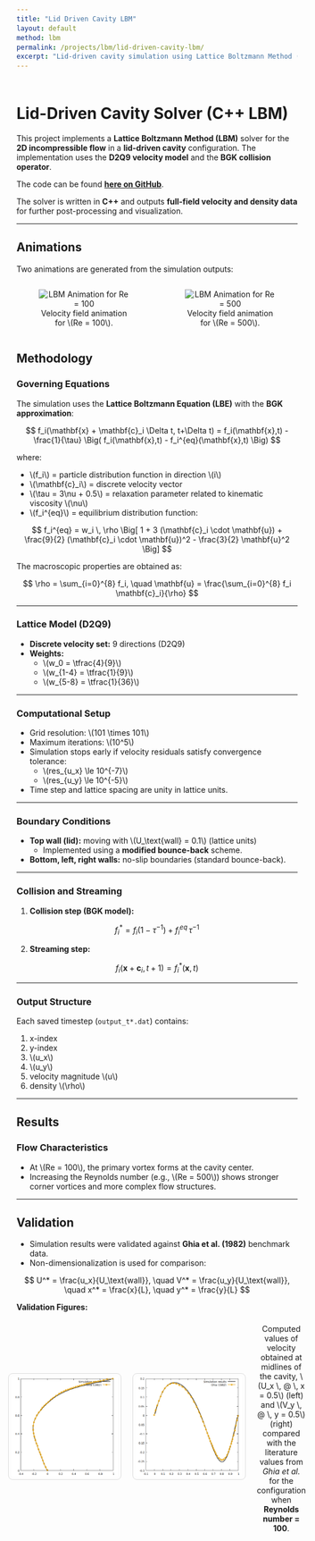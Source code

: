 ```yaml
---
title: "Lid Driven Cavity LBM"
layout: default
method: lbm
permalink: /projects/lbm/lid-driven-cavity-lbm/
excerpt: "Lid-driven cavity simulation using Lattice Boltzmann Method (D2Q9 model)."
---
```

<div style="padding-top: 7px;"></div>

# Lid-Driven Cavity Solver (C++ LBM)

This project implements a **Lattice Boltzmann Method (LBM)** solver for the **2D incompressible flow** in a **lid-driven cavity** configuration. The implementation uses the **D2Q9 velocity model** and the **BGK collision operator**.  

The code can be found [**here on GitHub**](https://github.com/AdityaJaiswal17/Lattice_Boltzmann_Method/blob/main/Lid_Driven_Cavity/cavity.cpp).  

The solver is written in **C++** and outputs **full-field velocity and density data** for further post-processing and visualization.  

---

## Animations

Two animations are generated from the simulation outputs:

<div style="display: flex; justify-content: space-around; gap: 20px; align-items: flex-start;">

  <figure style="flex: 1; text-align: center;">
    <img src="/images/self_upload/lbm/Re_100_lowres.gif" 
         alt="LBM Animation for Re = 100" 
         style="width: 100%; max-height: 500px; object-fit: contain;">
    <figcaption>Velocity field animation for \(Re = 100\).</figcaption>
  </figure>

  <figure style="flex: 1; text-align: center;">
    <img src="/images/self_upload/lbm/Re_500_lowres.gif" 
         alt="LBM Animation for Re = 500" 
         style="width: 100%; max-height: 500px; object-fit: contain;">
    <figcaption>Velocity field animation for \(Re = 500\).</figcaption>
  </figure>

</div>

## Methodology

### Governing Equations
The simulation uses the **Lattice Boltzmann Equation (LBE)** with the **BGK approximation**:

$$
f_i(\mathbf{x} + \mathbf{c}_i \Delta t, t+\Delta t) = f_i(\mathbf{x},t) - \frac{1}{\tau} \Big( f_i(\mathbf{x},t) - f_i^{eq}(\mathbf{x},t) \Big)
$$

where:  
- \\(f_i\\) = particle distribution function in direction \\(i\\)  
- \\(\mathbf{c}_i\\) = discrete velocity vector  
- \\(\tau = 3\nu + 0.5\\) = relaxation parameter related to kinematic viscosity \\(\nu\\)  
- \\(f_i^{eq}\\) = equilibrium distribution function:  

$$
f_i^{eq} = w_i \, \rho \Big[ 1 + 3 (\mathbf{c}_i \cdot \mathbf{u}) + \frac{9}{2} (\mathbf{c}_i \cdot \mathbf{u})^2 - \frac{3}{2} \mathbf{u}^2 \Big]
$$

The macroscopic properties are obtained as:

$$
\rho = \sum_{i=0}^{8} f_i, \quad
\mathbf{u} = \frac{\sum_{i=0}^{8} f_i \mathbf{c}_i}{\rho}
$$

---

### Lattice Model (D2Q9)
- **Discrete velocity set:** 9 directions (D2Q9)  
- **Weights:**  
  - \\(w_0 = \tfrac{4}{9}\\)  
  - \\(w_{1-4} = \tfrac{1}{9}\\)  
  - \\(w_{5-8} = \tfrac{1}{36}\\)  
---

### Computational Setup
- Grid resolution: \\(101 \times 101\\)  
- Maximum iterations: \\(10^5\\)  
- Simulation stops early if velocity residuals satisfy convergence tolerance:  
  - \\(res_{u_x} \le 10^{-7}\\)  
  - \\(res_{u_y} \le 10^{-5}\\)  
- Time step and lattice spacing are unity in lattice units.  

---

### Boundary Conditions
- **Top wall (lid):** moving with \\(U_\text{wall} = 0.1\\) (lattice units)  
  - Implemented using a **modified bounce-back** scheme.  
- **Bottom, left, right walls:** no-slip boundaries (standard bounce-back).  

---

### Collision and Streaming
1. **Collision step (BGK model):**  

$$
f_i^* = f_i (1-\tau^{-1}) + f_i^{eq} \, \tau^{-1}
$$  

2. **Streaming step:**  

$$
f_i(\mathbf{x} + \mathbf{c}_i, t+1) = f_i^*(\mathbf{x},t)
$$  

---

### Output Structure
Each saved timestep (`output_t*.dat`) contains:  
1. x-index  
2. y-index  
3. \\(u_x\\)  
4. \\(u_y\\)  
5. velocity magnitude \\(u\\) 
6. density \\(\rho\\)  

---

## Results

### Flow Characteristics
- At \\(Re = 100\\), the primary vortex forms at the cavity center.  
- Increasing the Reynolds number (e.g., \\(Re = 500\\)) shows stronger corner vortices and more complex flow structures.  

---

## Validation
- Simulation results were validated against **Ghia et al. (1982)** benchmark data.  
- Non-dimensionalization is used for comparison:  

$$
U^* = \frac{u_x}{U_\text{wall}}, \quad
V^* = \frac{u_y}{U_\text{wall}}, \quad
x^* = \frac{x}{L}, \quad
y^* = \frac{y}{L}
$$  

**Validation Figures:**  

<figure style="display: flex; justify-content: center; gap: 20px; align-items: center;">
  <img src="/images/self_upload/lbm/validation_UY.png" alt="Computational vs experimental value for U_x=0.5" style="width:45%; border:1px solid #ddd; border-radius:8px; padding:5px;">
  <img src="/images/self_upload/lbm/validation_XV.png" alt="Computational vs experimental value for V_y=0.5" style="width:45%; border:1px solid #ddd; border-radius:8px; padding:5px;">
  <figcaption style="text-align:center; margin-top:8px;">
    Computed values of velocity obtained at midlines of the cavity, \(U_x \, @ \, x = 0.5\) (left) and \(V_y \, @ \, y = 0.5\) (right) compared with the literature values from <i>Ghia et al.</i> for the configuration when <b>Reynolds number = 100</b>.
  </figcaption>
</figure>


